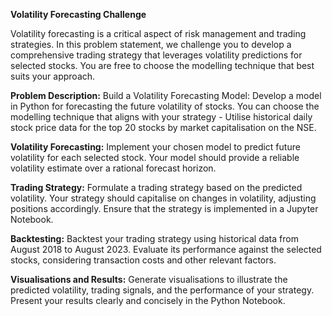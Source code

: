 **Volatility Forecasting Challenge**

Volatility forecasting is a critical aspect of risk management and trading strategies. In this problem statement, we challenge you to develop a comprehensive trading strategy that leverages volatility predictions for selected stocks. You are free to choose the modelling technique that best suits your approach.

**Problem Description:**
Build a Volatility Forecasting Model:
Develop a model in Python for forecasting the future volatility of stocks. You can choose the modelling technique that aligns with your strategy - Utilise historical daily stock price data for the top 20 stocks by market capitalisation on the NSE.

**Volatility Forecasting:**
Implement your chosen model to predict future volatility for each selected stock. Your model should provide a reliable volatility estimate over a rational forecast horizon.

**Trading Strategy:**
Formulate a trading strategy based on the predicted volatility. Your strategy should capitalise on changes in volatility, adjusting positions accordingly. Ensure that the strategy  is implemented in a Jupyter Notebook.

**Backtesting:**
Backtest your trading strategy using historical data from August 2018 to August 2023. Evaluate its performance against the selected stocks, considering transaction costs and other relevant factors.

**Visualisations and Results:**
Generate visualisations to illustrate the predicted volatility, trading signals, and the performance of your strategy. Present your results clearly and concisely in the Python Notebook.
